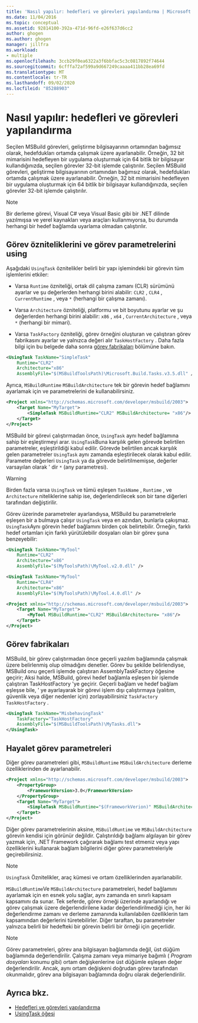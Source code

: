```yaml
---
title: 'Nasıl yapılır: hedefleri ve görevleri yapılandırma | Microsoft Docs'
ms.date: 11/04/2016
ms.topic: conceptual
ms.assetid: 92814100-392a-471d-96fd-e26f637d6cc2
author: ghogen
ms.author: ghogen
manager: jillfra
ms.workload:
- multiple
ms.openlocfilehash: 3ccb29f0ea6322a3f6bbfac5c3c0817892f74644
ms.sourcegitcommit: 6cfffa72af599a9d667249caaaa411bb28ea69fd
ms.translationtype: MT
ms.contentlocale: tr-TR
ms.lasthandoff: 09/02/2020
ms.locfileid: "85288903"
---
```

# <a name="how-to-configure-targets-and-tasks"></a>Nasıl yapılır: hedefleri ve görevleri yapılandırma

Seçilen MSBuild görevleri, geliştirme bilgisayarının ortamından bağımsız olarak, hedefdukları ortamda çalışmak üzere ayarlanabilir. Örneğin, 32 bit mimarisini hedefleyen bir uygulama oluşturmak için 64 bitlik bir bilgisayar kullandığınızda, seçilen görevler 32-bit işlemde çalıştırılır.
Seçilen MSBuild görevleri, geliştirme bilgisayarının ortamından bağımsız olarak, hedefdukları ortamda çalışmak üzere ayarlanabilir. Örneğin, 32 bit mimarisini hedefleyen bir uygulama oluşturmak için 64 bitlik bir bilgisayar kullandığınızda, seçilen görevler 32-bit işlemde çalıştırılır.

> [!NOTE]
> Bir derleme görevi, Visual C# veya Visual Basic gibi bir .NET dilinde yazılmışsa ve yerel kaynakları veya araçları kullanmıyorsa, bu durumda herhangi bir hedef bağlamda uyarlama olmadan çalıştırılır.

## <a name="usingtask-attributes-and-task-parameters"></a>Görev özniteliklerini ve görev parametrelerini using

Aşağıdaki `UsingTask` öznitelikler belirli bir yapı işlemindeki bir görevin tüm işlemlerini etkiler:

- Varsa `Runtime` özniteliği, ortak dil çalışma zamanı (CLR) sürümünü ayarlar ve şu değerlerden herhangi birini alabilir: `CLR2` , `CLR4` , `CurrentRuntime` , veya `*` (herhangi bir çalışma zamanı).

- Varsa `Architecture` özniteliği, platformu ve bit boyutunu ayarlar ve şu değerlerden herhangi birini alabilir: `x86` , `x64` , `CurrentArchitecture` , veya `*` (herhangi bir mimari).

- Varsa `TaskFactory` özniteliği, görev örneğini oluşturan ve çalıştıran görev fabrikasını ayarlar ve yalnızca değeri alır `TaskHostFactory` . Daha fazla bilgi için bu belgede daha sonra [görev fabrikaları](#task-factories) bölümüne bakın.

```xml
<UsingTask TaskName="SimpleTask"
    Runtime="CLR2"
    Architecture="x86"
    AssemblyFile="$(MSBuildToolsPath)\Microsoft.Build.Tasks.v3.5.dll" />
```

Ayrıca, `MSBuildRuntime` `MSBuildArchitecture` tek bir görevin hedef bağlamını ayarlamak için ve parametrelerini de kullanabilirsiniz.

```xml
<Project xmlns="http://schemas.microsoft.com/developer/msbuild/2003">
    <Target Name="MyTarget">
        <SimpleTask MSBuildRuntime="CLR2" MSBuildArchitecture= "x86"/>
    </Target>
</Project>
```

MSBuild bir görevi çalıştırmadan önce, `UsingTask` aynı hedef bağlamına sahip bir eşleştirmeyi arar. `UsingTask`Buna karşılık gelen görevde belirtilen parametreler, eşleştirildiği kabul edilir. Görevde belirtilen ancak karşılık gelen parametreler `UsingTask` aynı zamanda eşleştirilecek olarak kabul edilir. Parametre değerleri `UsingTask` ya da görevde belirtilmemişse, değerler varsayılan olarak ' dir `*` (any parametresi).

> [!WARNING]
> Birden fazla varsa `UsingTask` ve tümü eşleşen `TaskName` , `Runtime` , ve `Architecture` niteliklerine sahip ise, değerlendirilecek son bir tane diğerleri tarafından değiştirilir.

 Görev üzerinde parametreler ayarlandıysa, MSBuild bu parametrelerle eşleşen bir a bulmaya çalışır `UsingTask` veya en azından, bunlarla çakışmaz. `UsingTask`Aynı görevin hedef bağlamını birden çok belirtebilir. Örneğin, farklı hedef ortamları için farklı yürütülebilir dosyaları olan bir görev şuna benzeyebilir:

```xml
<UsingTask TaskName="MyTool"
    Runtime="CLR2"
    Architecture="x86"
    AssemblyFile="$(MyToolsPath)\MyTool.v2.0.dll" />

<UsingTask TaskName="MyTool"
    Runtime="CLR4"
    Architecture="x86"
    AssemblyFile="$(MyToolsPath)\MyTool.4.0.dll" />

<Project xmlns="http://schemas.microsoft.com/developer/msbuild/2003">
    <Target Name="MyTarget">
        <MyTool MSBuildRuntime="CLR2" MSBuildArchitecture= "x86"/>
    </Target>
</Project>

```

## <a name="task-factories"></a>Görev fabrikaları

MSBuild, bir görev çalıştırmadan önce geçerli yazılım bağlamında çalışmak üzere belirlenmiş olup olmadığını denetler. Görev bu şekilde belirlendiyse, MSBuild onu geçerli işlemde çalıştıran AssemblyTaskFactory öğesine geçirir; Aksi halde, MSBuild, görevi hedef bağlamla eşleşen bir işlemde çalıştıran TaskHostFactory 'ye geçirir. Geçerli bağlam ve hedef bağlam eşleşse bile, ' ye ayarlayarak bir görevi işlem dışı çalıştırmaya (yalıtım, güvenlik veya diğer nedenler için) zorlayabilirsiniz `TaskFactory` `TaskHostFactory` .

```xml
<UsingTask TaskName="MisbehavingTask"
    TaskFactory="TaskHostFactory"
    AssemblyFile="$(MSBuildToolsPath)\MyTasks.dll">
</UsingTask>
```

## <a name="phantom-task-parameters"></a>Hayalet görev parametreleri

Diğer görev parametreleri gibi, `MSBuildRuntime` `MSBuildArchitecture` derleme özelliklerinden de ayarlanabilir.

```xml
<Project xmlns="http://schemas.microsoft.com/developer/msbuild/2003">
    <PropertyGroup>
        <FrameworkVersion>3.0</FrameworkVersion>
    </PropertyGroup>
    <Target Name="MyTarget">
        <SimpleTask MSBuildRuntime="$(FrameworkVerion)" MSBuildArchitecture= "x86"/>
    </Target>
</Project>
```

Diğer görev parametrelerinin aksine, `MSBuildRuntime` ve `MSBuildArchitecture` görevin kendisi için görünür değildir. Çalıştırıldığı bağlamı algılayan bir görev yazmak için, .NET Framework çağırarak bağlamı test etmeniz veya yapı özelliklerini kullanarak bağlam bilgilerini diğer görev parametreleriyle geçirebilirsiniz.

> [!NOTE]
> `UsingTask` Öznitelikler, araç kümesi ve ortam özelliklerinden ayarlanabilir.

`MSBuildRuntime`Ve `MSBuildArchitecture` parametreleri, hedef bağlamını ayarlamak için en esnek yolu sağlar, aynı zamanda en sınırlı kapsam kapsamını da sunar. Tek seferde, görev örneği üzerinde ayarlandığı ve görev çalışmak üzere değerlendirilene kadar değerlendirilmediği için, her iki değerlendirme zamanı ve derleme zamanında kullanılabilen özelliklerin tam kapsamından değerlerini türetebilirler. Diğer taraftan, bu parametreler yalnızca belirli bir hedefteki bir görevin belirli bir örneği için geçerlidir.

> [!NOTE]
> Görev parametreleri, görev ana bilgisayarı bağlamında değil, üst düğüm bağlamında değerlendirilir. Çalışma zamanı veya mimariye bağımlı ( *Program dosyaları* konumu gibi) ortam değişkenlerine üst düğümle eşleşen değer değerlendirilir. Ancak, aynı ortam değişkeni doğrudan görev tarafından okunmalıdır, görev ana bilgisayarı bağlamında doğru olarak değerlendirilir.

## <a name="see-also"></a>Ayrıca bkz.

- [Hedefleri ve görevleri yapılandırma](../msbuild/configuring-targets-and-tasks.md)
- [UsingTask öğesi](../msbuild/usingtask-element-msbuild.md)
